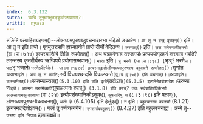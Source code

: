 ```yaml
---
index:  6.3.132
sutra:  ऋचि तुनुघमक्षुतङ्कुत्रोरुष्याणाम्?।
vritti:  nyasa
---
```


तङिति प्रत्याहिराग्रहणम्()--लोष्मध्यमपुरुषबहुवचनादारभ्य महिङो ङकारेण। `आ तू न इन्द्र वृत्रहन्()` इति। आ तु न इति प्राप्ते। एवमुत्तरत्रापि ह्यस्वप्रयोगे प्राप्ते दीर्घो वेदितव्यः। `लस्यात्()` इति। `लस श्लेषणक्रीडनयोः` (दा।पा।७१४) इत्यस्याशिषि लिङि रूपमेतत्()। अथ घग्रहणेनात्र तरप्तमपोः प्रत्यययोग्र्रहणं कस्मान्न भवति? तदन्तस्य कृतदीर्घस्य ऋग्विषये प्रयोगासम्भवात्()। `भरता` इति। `भृ भरणे (धा।पा।८९८) [`भृञ्? भरणे` धा।पा; `भृ भत्र्सने` (भरणेऽपीत्येके)--धा।पा।१४९२] इत्यस्माद्धातोर्लोण्मध्यमपुरुषस्य बहुवचने रूयमेतत्()। `श्रृणोत ग्रावाणः` इति। अत्र तु न भवति; `सर्वे विधयश्छन्दसि विकल्प्यन्ते` (पु।प।वृ।५६) इति वचनात्()। `अत्रा` इति। त्रलन्तमेतत्()। `सप्तम्यास्त्रल्()` (5.3.10) इति त्रलि कृते `एतदोऽश्()` (5.3.5) इत्यनेनैतदोशादेशः। `उरुष्या णः` इति। आत्मन उरुमिच्छति `सुपाअत्मनः क्यच्()` (3.1.8) इति क्यच्? ततः सर्वप्रातिपदिकेभ्यो लालसायामसुग्वक्तव्यः` (वा ८२४) इत्यौपसंख्यानिकोऽसुक्(), `सुषमादिषु च` (८।३।९८) इति षत्वम्(), लोण्मध्यमपुरुषस्यैकवचनम्(), `अतो हेः` (6.4.105) इति हेर्लुक्()। `न` इति। `बहुवचनस्य वस्नसौ` (8.1.21) इत्यस्मदादेशोऽयम्()। णत्वं तु वर्णव्यत्ययेन। `उपसर्गाद्बहुलम्()` (8.4.27) इति बहुलवचनाद्वा। अन्ये तु--`उरुष्य इति निपातः` इत्याचक्षते॥

